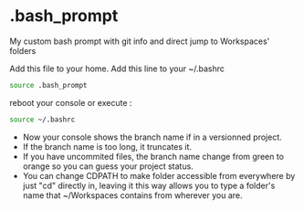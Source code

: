# .bash_prompt
My custom bash prompt with git info and direct jump to Workspaces' folders

Add this file to your home.
Add this line to your ~/.bashrc
```bash
source .bash_prompt
```

reboot your console or execute :
```bash
source ~/.bashrc
```

* Now your console shows the branch name if in a versionned project.
* If the branch name is too long, it truncates it.
* If you have uncommited files, the branch name change from green to orange so you can guess your project status.
* You can change CDPATH to make folder accessible from everywhere by just "cd" directly in, leaving it this way allows you to type a folder's name that ~/Workspaces contains from wherever you are.
